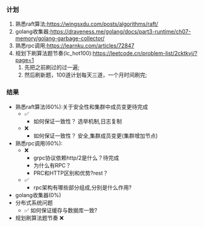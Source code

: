 ### 计划
1. 熟悉raft算法;https://wingsxdu.com/posts/algorithms/raft/
2. golang收集器;https://draveness.me/golang/docs/part3-runtime/ch07-memory/golang-garbage-collector/
3. 熟悉rpc调用;https://learnku.com/articles/72847
4. 规划下刷算法题节奏(lc_hot100):https://leetcode.cn/problem-list/2cktkvj/?page=1
    1. 先把之前刷过的过一遍;
    2. 然后刷新题，100道计划每天三道，一个月时间刷完;



### 结果 
- 熟悉raft算法(60%):关于安全性和集群中成员变更待完成
    - ✅
        - 如何保证一致性？ 选举机制,日志复制   
    - ❌
        - 如何保证一致性？ 安全,集群成员变更(集群增加节点)   
- 熟悉rpc调用(60%):
  - ❌
    - grpc协议依赖http/2是什么？待完成
    - 为什么有RPC？
    - PRC和HTTP区别和优势?rest？ 
  - ✅
    - rpc架构有哪些部分组成,分别是什么作用?
- golang收集器(0%)
- 分布式系统问题
    - ✅ 如何保证缓存与数据库一致?
- 规划刷算法题节奏 ❌